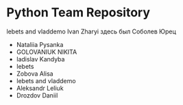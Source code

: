 # Python Team Repository

lebets and vladdemo
Ivan Zharyi
здесь был Соболев Юрец
* Nataliia Pysanka
* GOLOVANIUK NIKITA
* ladislav Kandyba
* lebets
* Zobova Alisa
* lebets and vladdemo
* Aleksandr Leliuk
* Drozdov Daniil
